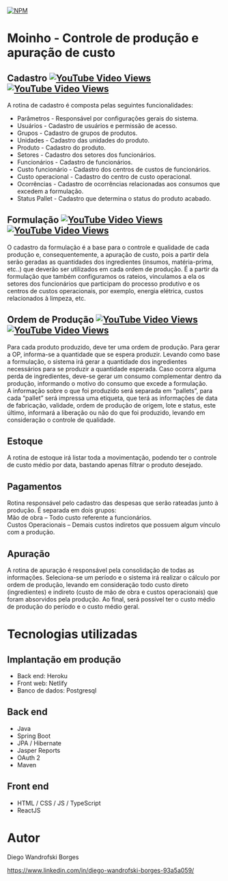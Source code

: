 [![NPM](https://img.shields.io/npm/l/react)](https://github.com/DiegoWanBorges/moinho/blob/main/LICENSE)

# Moinho - Controle de produção e apuração de custo
## Cadastro [![YouTube Video Views](https://img.shields.io/youtube/views/GY9IN5eLZmA?label=Cadastro%20Web&style=social)](https://www.youtube.com/watch?v=GY9IN5eLZmA) [![YouTube Video Views](https://img.shields.io/youtube/views/zDfWIWJTCrM?label=Cadastro%20Mobile&style=social)](https://www.youtube.com/watch?v=zDfWIWJTCrM)

A rotina de cadastro é composta pelas seguintes funcionalidades:
- Parâmetros - Responsável por configurações  gerais do sistema.
- Usuários - Cadastro de usuários e permissão de acesso.
- Grupos - Cadastro de grupos de produtos.
- Unidades - Cadastro das unidades do produto.
- Produto - Cadastro do produto.
- Setores - Cadastro dos setores dos funcionários.
- Funcionários - Cadastro de funcionários.
- Custo funcionário - Cadastro dos centros de custos de funcionários.
- Custo operacional - Cadastro do centro de custo operacional.
- Ocorrências - Cadastro de ocorrências relacionadas aos consumos que excedem a formulação.
- Status Pallet - Cadastro que determina o status do produto acabado.

## Formulação [![YouTube Video Views](https://img.shields.io/youtube/views/5g2lOgRidjM?label=Formulação%20Web&style=social)](https://www.youtube.com/watch?v=5g2lOgRidjM) [![YouTube Video Views](https://img.shields.io/youtube/views/gkfm7Wzv3dg?label=Formulação%20Mobile&style=social)](https://www.youtube.com/watch?v=gkfm7Wzv3dg)
  O cadastro da formulação é a base para o controle e qualidade de cada produção e, consequentemente, a apuração de custo, pois a partir dela serão geradas as quantidades dos ingredientes (insumos, matéria-prima, etc..) que deverão ser utilizados em cada ordem de produção. É a partir da formulação que também configuramos os rateios, vinculamos a ela os setores dos funcionários que participam do processo produtivo e os centros de custos operacionais, por exemplo, energia elétrica, custos relacionados à limpeza, etc.

## Ordem de Produção [![YouTube Video Views](https://img.shields.io/youtube/views/YHMtW24M-rE?O.P%20Web&style=social)](https://www.youtube.com/watch?v=YHMtW24M-rE) [![YouTube Video Views](https://img.shields.io/youtube/views/Z00XlzhXMu0?label=O.P%20Mobile&style=social)](https://www.youtube.com/watch?v=Z00XlzhXMu0)
Para cada produto produzido, deve ter uma ordem de produção. Para gerar a OP, informa-se a quantidade que se espera produzir. Levando como base a formulação, o sistema irá gerar a quantidade dos ingredientes necessários para se produzir a quantidade esperada. Caso ocorra alguma perda de ingredientes, deve-se gerar um consumo complementar dentro da produção, informando o motivo do consumo que excede a formulação.  
A informação sobre o que foi produzido será separada em “pallets”,  para cada “pallet” será impressa uma etiqueta, que terá as informações de data de fabricação, validade, ordem de produção de origem, lote e status, este último, informará a liberação ou não do que foi produzido, levando em consideração o controle de qualidade.

## Estoque
A rotina de estoque irá listar toda a movimentação, podendo ter o controle de custo médio por data, bastando apenas filtrar o produto desejado.

## Pagamentos
Rotina responsável pelo cadastro das despesas que serão rateadas junto à produção. É separada em dois grupos:  
Mão de obra – Todo custo referente a funcionários.  
Custos Operacionais – Demais custos indiretos que possuem algum vínculo com a produção.
## Apuração
A rotina de apuração é responsável pela consolidação de todas as informações. Seleciona-se um período e o sistema irá realizar o cálculo por ordem de produção, levando em consideração todo custo direto (ingredientes) e indireto (custo de mão de obra e custos operacionais) que foram absorvidos pela produção. Ao final, será possível ter o custo médio de produção do período e o custo médio geral.

# Tecnologias utilizadas
## Implantação em produção
- Back end: Heroku
- Front web: Netlify
- Banco de dados: Postgresql
## Back end
- Java
- Spring Boot
- JPA / Hibernate
- Jasper Reports
- OAuth 2
- Maven
## Front end
- HTML / CSS / JS / TypeScript
- ReactJS



# Autor

Diego Wandrofski Borges

https://www.linkedin.com/in/diego-wandrofski-borges-93a5a059/
